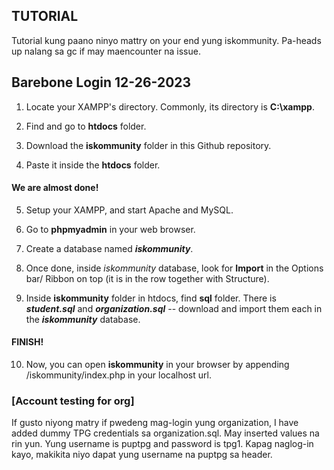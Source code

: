 ## TUTORIAL 

Tutorial kung paano ninyo mattry on your end yung iskommunity. Pa-heads up nalang sa gc if may maencounter na issue.

## Barebone Login 12-26-2023

1. Locate your XAMPP's directory. Commonly, its directory is __C:\xampp__.

2. Find and go to __htdocs__ folder.

3. Download the __iskommunity__ folder in this Github repository.

4. Paste it inside the __htdocs__ folder.
   
#### We are almost done!

5. Setup your XAMPP, and start Apache and MySQL.

6. Go to __phpmyadmin__ in your web browser.

7. Create a database named __*iskommunity*__.

8. Once done, inside *iskommunity* database, look for __Import__ in the Options bar/ Ribbon on top (it is in the row together with Structure).

9. Inside __iskommunity__ folder in htdocs, find __sql__ folder. There is __*student.sql*__ and __*organization.sql*__ -- download and import them each in the __*iskommunity*__ database.

#### FINISH!

10. Now, you can open __iskommunity__ in your browser by appending /iskommunity/index.php in your localhost url.

### [Account testing for org]
If gusto niyong matry if pwedeng mag-login yung organization, I have added dummy TPG credentials sa organization.sql. May inserted values na rin yun. Yung username is puptpg and password is tpg1. Kapag naglog-in kayo, makikita niyo dapat yung username na puptpg sa header. 

